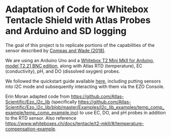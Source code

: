 # Adaptation of Code for Whitebox Tentacle Shield with Atlas Probes and Arduino and SD logging
The goal of this project is to replicate portions of the capabilities of the sensor described by [Compas and Wade (2018)](https://theoryandpractice.citizenscienceassociation.org/articles/10.5334/cstp.124/). 

We are using an Arduino Uno and a [Whitebox T2 Mini MkII for Arduino, model T2.21 BNC edition](https://www.whiteboxes.ch/docs/tentacle/t2-mkII/#/?id=whitebox-t2-mini-mkii-for-arduino), along with Atlas RTD (temperature), EC (conductivity), pH, and DO (dissolved oxygen) probes.

We followed the quickstart guide available [here](https://www.whiteboxes.ch/docs/tentacle/t2-mkII/#/quickstart), including putting sensors into I2C mode and subsequently interacting with them via the EZO Console. 

Erin Moran adapted code from https://github.com/Atlas-Scientific/Ezo_I2c_lib (specifically https://github.com/Atlas-Scientific/Ezo_I2c_lib/blob/master/Examples/I2c_lib_examples/temp_comp_example/temp_comp_example.ino) to use EC, DO, and pH probes in addition to the RTD sensor. Also reference https://www.whiteboxes.ch/docs/tentacle/t2-mkII/#/temperature-compensation-example. 
